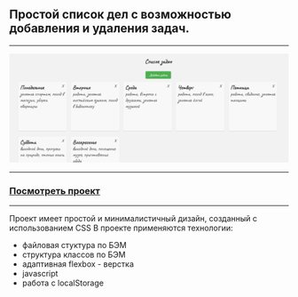 ## Простой список дел с возможностью добавления и удаления задач.

---

![](img/preview.png)

---

### [Посмотреть проект](https://artemmazin.github.io/to-do/index.html)

---

Проект имеет простой и минималистичный дизайн, созданный с использованием CSS
В проекте применяются технологии:

- файловая стуктура по БЭМ
- структура классов по БЭМ
- адаптивная flexbox - верстка
- javascript
- работа с localStorage
